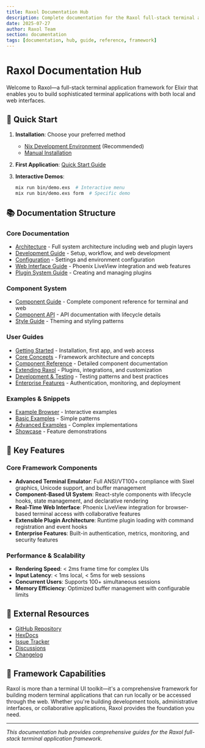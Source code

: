 ```yaml
---
title: Raxol Documentation Hub
description: Complete documentation for the Raxol full-stack terminal application framework
date: 2025-07-27
author: Raxol Team
section: documentation
tags: [documentation, hub, guide, reference, framework]
---
```


# Raxol Documentation Hub

Welcome to Raxol—a full-stack terminal application framework for Elixir that enables you to build sophisticated terminal applications with both local and web interfaces.

## 🚀 Quick Start

1. **Installation**: Choose your preferred method
   - [Nix Development Environment](DEVELOPMENT.md#quick-setup) (Recommended)
   - [Manual Installation](DEVELOPMENT.md#prerequisites)

2. **First Application**: [Quick Start Guide](../examples/guides/01_getting_started/quick_start.md)

3. **Interactive Demos**: 
   ```bash
   mix run bin/demo.exs  # Interactive menu
   mix run bin/demo.exs form  # Specific demo
   ```

## 📚 Documentation Structure

### Core Documentation
- [Architecture](ARCHITECTURE.md) - Full system architecture including web and plugin layers
- [Development Guide](DEVELOPMENT.md) - Setup, workflow, and web development
- [Configuration](CONFIGURATION.md) - Settings and environment configuration
- [Web Interface Guide](WEB_INTERFACE_GUIDE.md) - Phoenix LiveView integration and web features
- [Plugin System Guide](PLUGIN_SYSTEM_GUIDE.md) - Creating and managing plugins

### Component System
- [Component Guide](./components/README.md) - Complete component reference for terminal and web
- [Component API](./components/api/README.md) - API documentation with lifecycle details
- [Style Guide](./components/style_guide.md) - Theming and styling patterns

### User Guides
- [Getting Started](../examples/guides/01_getting_started/) - Installation, first app, and web access
- [Core Concepts](../examples/guides/02_core_concepts/) - Framework architecture and concepts
- [Component Reference](../examples/guides/03_component_reference/) - Detailed component documentation
- [Extending Raxol](../examples/guides/04_extending_raxol/) - Plugins, integrations, and customization
- [Development & Testing](../examples/guides/05_development_and_testing/) - Testing patterns and best practices
- [Enterprise Features](../examples/guides/06_enterprise/) - Authentication, monitoring, and deployment

### Examples & Snippets
- [Example Browser](../examples/snippets/README.md) - Interactive examples
- [Basic Examples](../examples/snippets/basic/) - Simple patterns
- [Advanced Examples](../examples/snippets/advanced/) - Complex implementations
- [Showcase](../examples/snippets/showcase/) - Feature demonstrations

## 🎯 Key Features

### Core Framework Components
- **Advanced Terminal Emulator**: Full ANSI/VT100+ compliance with Sixel graphics, Unicode support, and buffer management
- **Component-Based UI System**: React-style components with lifecycle hooks, state management, and declarative rendering
- **Real-Time Web Interface**: Phoenix LiveView integration for browser-based terminal access with collaborative features
- **Extensible Plugin Architecture**: Runtime plugin loading with command registration and event hooks
- **Enterprise Features**: Built-in authentication, metrics, monitoring, and security features

### Performance & Scalability
- **Rendering Speed**: < 2ms frame time for complex UIs
- **Input Latency**: < 1ms local, < 5ms for web sessions
- **Concurrent Users**: Supports 100+ simultaneous sessions
- **Memory Efficiency**: Optimized buffer management with configurable limits

## 🔗 External Resources

- [GitHub Repository](https://github.com/Hydepwns/raxol)
- [HexDocs](https://hexdocs.pm/raxol/0.8.0)
- [Issue Tracker](https://github.com/Hydepwns/raxol/issues)
- [Discussions](https://github.com/Hydepwns/raxol/discussions)
- [Changelog](../CHANGELOG.md)

## 🚀 Framework Capabilities

Raxol is more than a terminal UI toolkit—it's a comprehensive framework for building modern terminal applications that can run locally or be accessed through the web. Whether you're building development tools, administrative interfaces, or collaborative applications, Raxol provides the foundation you need.

---
*This documentation hub provides comprehensive guides for the Raxol full-stack terminal application framework.*